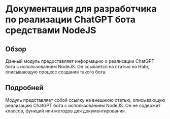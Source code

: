 # Документация для разработчика по реализации ChatGPT бота средствами NodeJS

## Обзор

Данный модуль предоставляет информацию о реализации ChatGPT бота с использованием NodeJS. Он ссылается на статью на Habr, описывающую процесс создания такого бота.

## Подробней

Модуль представляет собой ссылку на внешнюю статью, описывающую реализацию ChatGPT бота с использованием NodeJS.  Он не содержит классов, функций или методов для документирования.